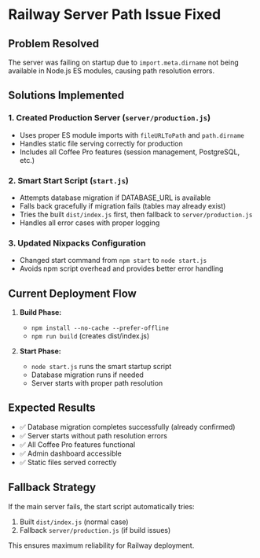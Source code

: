# Railway Server Path Issue Fixed

## Problem Resolved
The server was failing on startup due to `import.meta.dirname` not being available in Node.js ES modules, causing path resolution errors.

## Solutions Implemented

### 1. Created Production Server (`server/production.js`)
- Uses proper ES module imports with `fileURLToPath` and `path.dirname`
- Handles static file serving correctly for production
- Includes all Coffee Pro features (session management, PostgreSQL, etc.)

### 2. Smart Start Script (`start.js`)
- Attempts database migration if DATABASE_URL is available
- Falls back gracefully if migration fails (tables may already exist)
- Tries the built `dist/index.js` first, then fallback to `server/production.js`
- Handles all error cases with proper logging

### 3. Updated Nixpacks Configuration
- Changed start command from `npm start` to `node start.js`
- Avoids npm script overhead and provides better error handling

## Current Deployment Flow

1. **Build Phase:**
   - `npm install --no-cache --prefer-offline`
   - `npm run build` (creates dist/index.js)

2. **Start Phase:**
   - `node start.js` runs the smart startup script
   - Database migration runs if needed
   - Server starts with proper path resolution

## Expected Results
- ✅ Database migration completes successfully (already confirmed)
- ✅ Server starts without path resolution errors
- ✅ All Coffee Pro features functional
- ✅ Admin dashboard accessible
- ✅ Static files served correctly

## Fallback Strategy
If the main server fails, the start script automatically tries:
1. Built `dist/index.js` (normal case)
2. Fallback `server/production.js` (if build issues)

This ensures maximum reliability for Railway deployment.